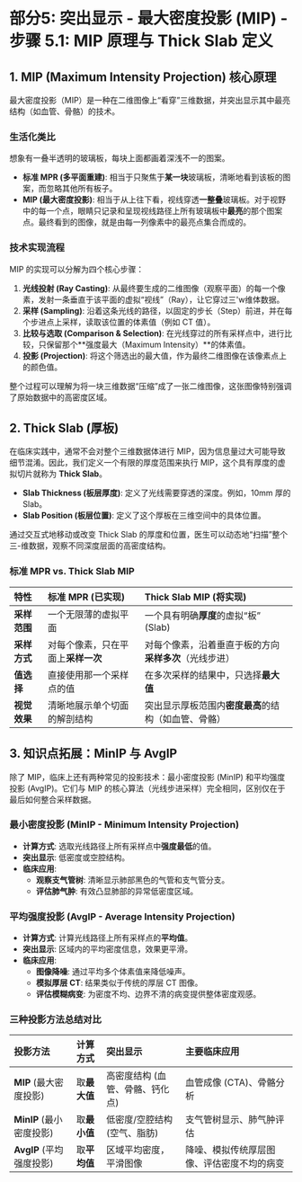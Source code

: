 # 部分5: 突出显示 - 最大密度投影 (MIP) - 步骤 5.1: MIP 原理与 Thick Slab 定义

## 1. MIP (Maximum Intensity Projection) 核心原理

最大密度投影（MIP）是一种在二维图像上“看穿”三维数据，并突出显示其中最亮结构（如血管、骨骼）的技术。

### 生活化类比

想象有一叠半透明的玻璃板，每块上面都画着深浅不一的图案。

- **标准 MPR (多平面重建)**: 相当于只聚焦于**某一块**玻璃板，清晰地看到该板的图案，而忽略其他所有板子。
- **MIP (最大密度投影)**: 相当于从上往下看，视线穿透**一整叠**玻璃板。对于视野中的每一个点，眼睛只记录和呈现视线路径上所有玻璃板中**最亮**的那个图案点。最终看到的图像，就是由每一列像素中的最亮点集合而成的。

### 技术实现流程

MIP 的实现可以分解为四个核心步骤：

1.  **光线投射 (Ray Casting)**: 从最终要生成的二维图像（观察平面）的每一个像素，发射一条垂直于该平面的虚拟“视线”（Ray），让它穿过三'w维体数据。
2.  **采样 (Sampling)**: 沿着这条光线的路径，以固定的步长（Step）前进，并在每个步进点上采样，读取该位置的体素值（例如 CT 值）。
3.  **比较与选取 (Comparison & Selection)**: 在光线穿过的所有采样点中，进行比较，只保留那个**强度最大（Maximum Intensity）**的体素值。
4.  **投影 (Projection)**: 将这个筛选出的最大值，作为最终二维图像在该像素点上的颜色值。

整个过程可以理解为将一块三维数据“压缩”成了一张二维图像，这张图像特别强调了原始数据中的高密度区域。

## 2. Thick Slab (厚板)

在临床实践中，通常不会对整个三维数据体进行 MIP，因为信息量过大可能导致细节混淆。因此，我们定义一个有限的厚度范围来执行 MIP，这个具有厚度的虚拟切片就称为 **Thick Slab**。

- **Slab Thickness (板层厚度)**: 定义了光线需要穿透的深度。例如，10mm 厚的 Slab。
- **Slab Position (板层位置)**: 定义了这个厚板在三维空间中的具体位置。

通过交互式地移动或改变 Thick Slab 的厚度和位置，医生可以动态地“扫描”整个三-维数据，观察不同深度层面的高密度结构。

### 标准 MPR vs. Thick Slab MIP

| 特性         | 标准 MPR (已实现)                  | Thick Slab MIP (将实现)                                |
| :----------- | :--------------------------------- | :----------------------------------------------------- |
| **采样范围** | 一个无限薄的虚拟平面               | 一个具有明确**厚度**的虚拟“板” (Slab)                  |
| **采样方式** | 对每个像素，只在平面上**采样一次** | 对每个像素，沿着垂直于板的方向**采样多次**（光线步进） |
| **值选择**   | 直接使用那一个采样点的值           | 在多次采样的结果中，只选择**最大值**                   |
| **视觉效果** | 清晰地展示单个切面的解剖结构       | 突出显示厚板范围内**密度最高**的结构（如血管、骨骼）   |

## 3. 知识点拓展：MinIP 与 AvgIP

除了 MIP，临床上还有两种常见的投影技术：最小密度投影 (MinIP) 和平均强度投影 (AvgIP)。它们与 MIP 的核心算法（光线步进采样）完全相同，区别仅在于最后如何整合采样数据。

### 最小密度投影 (MinIP - Minimum Intensity Projection)

- **计算方式**: 选取光线路径上所有采样点中**强度最低**的值。
- **突出显示**: 低密度或空腔结构。
- **临床应用**:
  - **观察支气管树**: 清晰显示肺部黑色的气管和支气管分支。
  - **评估肺气肿**: 有效凸显肺部的异常低密度区域。

### 平均强度投影 (AvgIP - Average Intensity Projection)

- **计算方式**: 计算光线路径上所有采样点的**平均值**。
- **突出显示**: 区域内的平均密度信息，效果更平滑。
- **临床应用**:
  - **图像降噪**: 通过平均多个体素值来降低噪声。
  - **模拟厚层 CT**: 结果类似于传统的厚层 CT 图像。
  - **评估模糊病变**: 为密度不均、边界不清的病变提供整体密度观感。

### 三种投影方法总结对比

| 投影方法                 | 计算方式     | 突出显示                        | 主要临床应用                               |
| :----------------------- | :----------- | :------------------------------ | :----------------------------------------- |
| **MIP** (最大密度投影)   | 取**最大值** | 高密度结构 (血管、骨骼、钙化点) | 血管成像 (CTA)、骨骼分析                   |
| **MinIP** (最小密度投影) | 取**最小值** | 低密度/空腔结构 (空气、脂肪)    | 支气管树显示、肺气肿评估                   |
| **AvgIP** (平均强度投影) | 取**平均值** | 区域平均密度，平滑图像          | 降噪、模拟传统厚层图像、评估密度不均的病变 |
